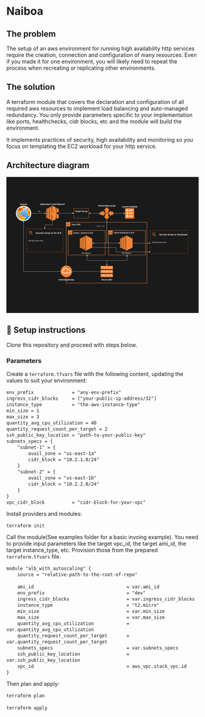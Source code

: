 # Naiboa

## The problem

The setup of an aws environment for running high availability http services require the creation, connection and configuration of many resources. Even if you made it for one environment, you will likely need to repeat the process when recreating or replicating other environments.

## The solution

A terraform module that covers the declaration and configuration of all required aws resources to implement load balancing and auto-managed redundancy. You only provide parameters specific to your implementation like ports, healthchecks, cidr blocks, etc and the module will build the environment.

It implements practices of security, high availability and monitoring so you focus on templating the EC2 workload for your http service.

## Architecture diagram

![Architecture Diagram](./diagrams/naiboa-architecture.jpg)

## 🚀 Setup instructions

Clone this repository and proceed with steps below.

### Parameters

Create a `terraform.tfvars` file with the following content, updating the values to suit your environment:

```hcl
env_prefix              = "any-env-prefix"
ingress_cidr_blocks     = ["your-public-ip-address/32"]
instance_type           = "the-aws-instance-type"
min_size = 1
max_size = 3
quantity_avg_cpu_utilization = 40
quantity_request_count_per_target = 2
ssh_public_key_location = "path-to-your-public-key"
subnets_specs = {
    "subnet-1" = {
        avail_zone = "us-east-1a"
        cidr_block = "10.2.1.0/24"
    }
    "subnet-2" = {
        avail_zone = "us-east-1b"
        cidr_block = "10.2.2.0/24"
    }
}
vpc_cidr_block          = "cidr-block-for-your-vpc"
```

Install providers and modules:

```hcl
terraform init
```

Call the module(See examples folder for a basic invoing example). You need to provide input parameters like the target vpc_id, the target ami_id, the target instance_type, etc. Provision those from the prepared `terraform.tfvars` file.

```hcl
module "alb_with_autoscaling" {
    source = "relative-path-to-the-root-of-repo"

    ami_id                                  = var.ami_id
    env_prefix                              = "dev"
    ingress_cidr_blocks                     = var.ingress_cidr_blocks
    instance_type                           = "t2.micro"
    min_size                                = var.min_size
    max_size                                = var.max_size
    quantity_avg_cpu_utilization            = var.quantity_avg_cpu_utilization
    quantity_request_count_per_target       = var.quantity_request_count_per_target
    subnets_specs                           = var.subnets_specs
    ssh_public_key_location                 = var.ssh_public_key_location
    vpc_id                                  = aws_vpc.stack_vpc.id    
}
```

Then plan and apply:

```hcl
terraform plan

terraform apply
```
